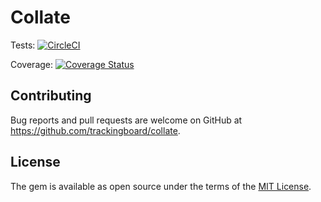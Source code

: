 # Collate

Tests: [![CircleCI](https://circleci.com/gh/trackingboard/collate.svg?style=svg)](https://circleci.com/gh/trackingboard/collate)

Coverage: [![Coverage Status](https://coveralls.io/repos/github/trackingboard/collate/badge.svg)](https://coveralls.io/github/trackingboard/collate)

## Contributing

Bug reports and pull requests are welcome on GitHub at https://github.com/trackingboard/collate.


## License

The gem is available as open source under the terms of the [MIT License](http://opensource.org/licenses/MIT).

